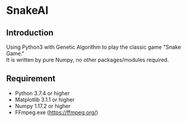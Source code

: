 # SnakeAI

## Introduction
Using Python3 with Genetic Algorithm to play the classic game "Snake Game."<br>
It is written by pure Numpy, no other packages/modules required.

## Requirement
* Python 3.7.4 or higher
* Matplotlib 3.1.1 or higher
* Numpy 1.17.2 or higher
* FFmpeg.exe (https://ffmpeg.org/)
